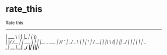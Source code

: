 # rate_this
Rate this

______      _         _____ _     _     
| ___ \    | |       |_   _| |   (_)    
| |_/ /__ _| |_ ___    | | | |__  _ ___ 
|    // _` | __/ _ \   | | | '_ \| / __|
| |\ \ (_| | ||  __/   | | | | | | \__ \
\_| \_\__,_|\__\___|   \_/ |_| |_|_|___/
